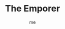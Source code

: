 ---
# basics
title     		 : "The Emporer"
token					 : 'major-04'
card_type			 : '' # major, minor, court
layout				 : "tarot-card"
author    		 : 'me'
one_liner 		 : "Authority, regulation, direction, structure"
images				 : ['/assets/images/tarot/rws/rw-major-04.jpg']
keywords			 : ['authority', 'regulation', 'direction', 'structure']
url						 : 'tarot/cards/major-04'
aliases				 : ['emporer', 'the-emporer']

meaning_light  : "Exercising authority. Defining limits. Directing the flow of work. Communicating clear guidelines. Being in control of yourself and others. Tempering aggressive masculinity with wisdom and experience."

meaning_shadow : "Micromanaging. Crushing the creativity of others with a rigid, iron-fisted approach. Insisting on getting your own way. Assuming a dictatorial mindset. Using overt force to achieve your goals and maintain order."

# more detail
correspondence_suit 				: ""
correspondence_archetype 		: "The Father"
correspondence_hebrew 			: "He[as]/Window/5, or in some decks, Tzaddi/Fish hook/90"
correspondence_element 			: ""
correspondence_planet 			: "Mars"
correspondence_astrological : "Aries"
correspondence_mystical 		: "Masculine gods, including the Hebrew God, the Christian God, Allah, and Zeus. Patriarchs (Abraham) and lawgivers (Moses). Vishnu, the Preserver."
correspondence_story 				: "A stern figure seeks to control or restrain the main character by reminding him or her of responsibilities and obligations."

advice_relationships 	 : "Without becoming false or deceptive, you can regulate your feelings and reactions. Beware the need to always be in control; a healthy relationship incorporates a fair division of labor. Be on the lookout for subtle (and not-so-subtle) efforts to wear the pants in the relationship."

advice_work 					 : "Efficient groups depend on centralized control. Seek ways to direct the flow without micromanaging the process. Encourage leaders (including yourself) to step up to the plate and embrace their obligations. Control what you can; don’t worry about the rest."

advice_spirituality 	 : "The stereotypical view of religion casts organized faith in restrictive terms. Rather than be constrained by structure, consider how structure and discipline might enhance your spiritual experience. Seek guidance and direction from those who have walked the path before you."

advice_personal_growth : "In what ways do your attitudes toward authority seem to be shaped by your relationship with your father? A mature person recognizes that structure and authority are a requirement of civilization. Some resist purely out of habit or stubbornness; when you buck the system, be sure you have good reason to do so."

advice_fortune_telling : "A father figure arrives. A new employer or authority figure will give you orders. Expect discipline or correction in the near future."

questions	: ["In your situation, what do you really control?", "Who’s in charge of your situation, and by what authority?", "Would rigid control be more appropriate than gentle guidance today?", "How might strict emotional control help you now?", "Are your efforts fruitful, or are you just butting your head against a wall?", "How does the issue of control or regulation impact this situation?", "What would a compassionate but strict father do?", "What needs more control?"]

# referenced in the symbols.toml data file
symbols	  : ['4', 'ankh-scepter', 'beard', 'cubic-throne', 'fiery-surroundings', 'ram']

# metadata
suppress_topnav : true
related_cards 	: []

---